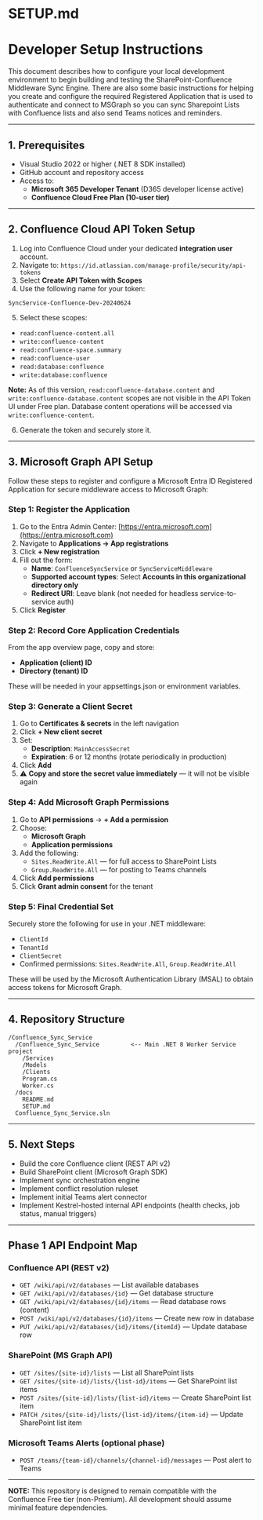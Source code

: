 # SETUP.md

# Developer Setup Instructions

This document describes how to configure your local development environment to begin building and testing the SharePoint-Confluence Middleware Sync Engine.
There are also some basic instructions for helping you create and configure the required Registered Application that is used to authenticate and connect to MSGraph so you can sync Sharepoint Lists with Confluence lists and also send Teams notices and reminders.

---

## 1. Prerequisites

- Visual Studio 2022 or higher (.NET 8 SDK installed)
- GitHub account and repository access
- Access to:
  - **Microsoft 365 Developer Tenant** (D365 developer license active)
  - **Confluence Cloud Free Plan (10-user tier)**

---

## 2. Confluence Cloud API Token Setup

1. Log into Confluence Cloud under your dedicated **integration user** account.
2. Navigate to: `https://id.atlassian.com/manage-profile/security/api-tokens`
3. Select **Create API Token with Scopes**
4. Use the following name for your token:

```
SyncService-Confluence-Dev-20240624
```

5. Select these scopes:

- `read:confluence-content.all`
- `write:confluence-content`
- `read:confluence-space.summary`
- `read:confluence-user`
- `read:database:confluence`
- `write:database:confluence`

**Note:** As of this version, `read:confluence-database.content` and `write:confluence-database.content` scopes are not visible in the API Token UI under Free plan. Database content operations will be accessed via `write:confluence-content`.

6. Generate the token and securely store it.

---

## 3. Microsoft Graph API Setup

Follow these steps to register and configure a Microsoft Entra ID Registered Application for secure middleware access to Microsoft Graph:

### Step 1: Register the Application

1. Go to the Entra Admin Center: [https://entra.microsoft.com](https://entra.microsoft.com)
2. Navigate to **Applications → App registrations**
3. Click **+ New registration**
4. Fill out the form:
   - **Name**: `ConfluenceSyncService` or `SyncServiceMiddleware`
   - **Supported account types**: Select **Accounts in this organizational directory only**
   - **Redirect URI**: Leave blank (not needed for headless service-to-service auth)
5. Click **Register**

### Step 2: Record Core Application Credentials

From the app overview page, copy and store:

- **Application (client) ID**
- **Directory (tenant) ID**

These will be needed in your appsettings.json or environment variables.

### Step 3: Generate a Client Secret

1. Go to **Certificates & secrets** in the left navigation
2. Click **+ New client secret**
3. Set:
   - **Description**: `MainAccessSecret`
   - **Expiration**: 6 or 12 months (rotate periodically in production)
4. Click **Add**
5. ⚠️ **Copy and store the secret value immediately** — it will not be visible again

### Step 4: Add Microsoft Graph Permissions

1. Go to **API permissions** → **+ Add a permission**
2. Choose:
   - **Microsoft Graph**
   - **Application permissions**
3. Add the following:
   - `Sites.ReadWrite.All` — for full access to SharePoint Lists
   - `Group.ReadWrite.All` — for posting to Teams channels
4. Click **Add permissions**
5. Click **Grant admin consent** for the tenant

### Step 5: Final Credential Set

Securely store the following for use in your .NET middleware:

- `ClientId`
- `TenantId`
- `ClientSecret`
- Confirmed permissions: `Sites.ReadWrite.All`, `Group.ReadWrite.All`

These will be used by the Microsoft Authentication Library (MSAL) to obtain access tokens for Microsoft Graph.

---

## 4. Repository Structure

```
/Confluence_Sync_Service
  /Confluence_Sync_Service         <-- Main .NET 8 Worker Service project
    /Services
    /Models
    /Clients
    Program.cs
    Worker.cs
  /docs
    README.md
    SETUP.md
  Confluence_Sync_Service.sln
```

---

## 5. Next Steps

- Build the core Confluence client (REST API v2)
- Build SharePoint client (Microsoft Graph SDK)
- Implement sync orchestration engine
- Implement conflict resolution ruleset
- Implement initial Teams alert connector
- Implement Kestrel-hosted internal API endpoints (health checks, job status, manual triggers)

---

## Phase 1 API Endpoint Map

### Confluence API (REST v2)

- `GET /wiki/api/v2/databases` — List available databases
- `GET /wiki/api/v2/databases/{id}` — Get database structure
- `GET /wiki/api/v2/databases/{id}/items` — Read database rows (content)
- `POST /wiki/api/v2/databases/{id}/items` — Create new row in database
- `PUT /wiki/api/v2/databases/{id}/items/{itemId}` — Update database row

### SharePoint (MS Graph API)

- `GET /sites/{site-id}/lists` — List all SharePoint lists
- `GET /sites/{site-id}/lists/{list-id}/items` — Get SharePoint list items
- `POST /sites/{site-id}/lists/{list-id}/items` — Create SharePoint list item
- `PATCH /sites/{site-id}/lists/{list-id}/items/{item-id}` — Update SharePoint list item

### Microsoft Teams Alerts (optional phase)

- `POST /teams/{team-id}/channels/{channel-id}/messages` — Post alert to Teams

---

**NOTE:** This repository is designed to remain compatible with the Confluence Free tier (non-Premium). All development should assume minimal feature dependencies.